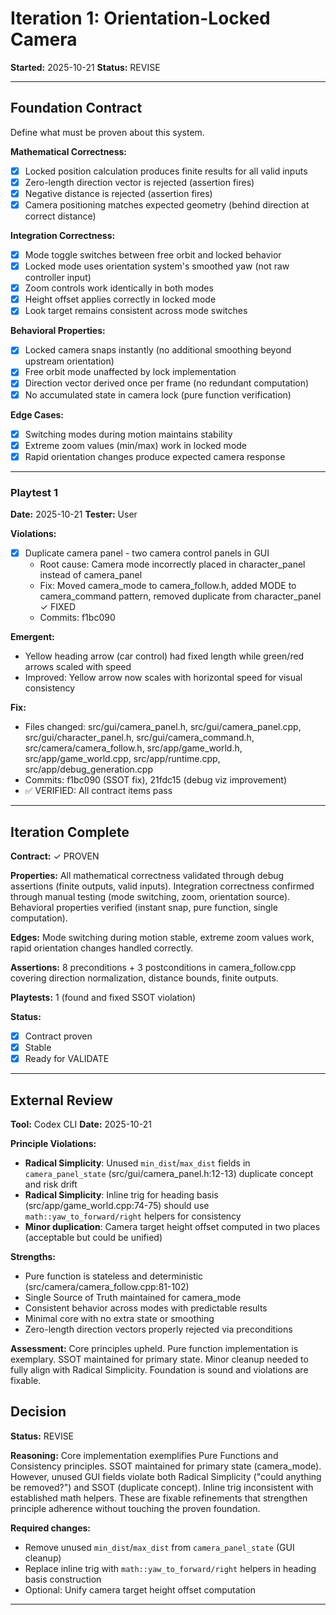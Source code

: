 # Iteration 1: Orientation-Locked Camera

**Started:** 2025-10-21
**Status:** REVISE

---

<!-- BEGIN: ITERATE/CONTRACT -->
## Foundation Contract

Define what must be proven about this system.

**Mathematical Correctness:**
- [x] Locked position calculation produces finite results for all valid inputs
- [x] Zero-length direction vector is rejected (assertion fires)
- [x] Negative distance is rejected (assertion fires)
- [x] Camera positioning matches expected geometry (behind direction at correct distance)

**Integration Correctness:**
- [x] Mode toggle switches between free orbit and locked behavior
- [x] Locked mode uses orientation system's smoothed yaw (not raw controller input)
- [x] Zoom controls work identically in both modes
- [x] Height offset applies correctly in locked mode
- [x] Look target remains consistent across mode switches

**Behavioral Properties:**
- [x] Locked camera snaps instantly (no additional smoothing beyond upstream orientation)
- [x] Free orbit mode unaffected by lock implementation
- [x] Direction vector derived once per frame (no redundant computation)
- [x] No accumulated state in camera lock (pure function verification)

**Edge Cases:**
- [x] Switching modes during motion maintains stability
- [x] Extreme zoom values (min/max) work in locked mode
- [x] Rapid orientation changes produce expected camera response
<!-- END: ITERATE/CONTRACT -->

---

<!-- BEGIN: ITERATE/PLAYTEST_1 -->
### Playtest 1

**Date:** 2025-10-21
**Tester:** User

**Violations:**
- [x] Duplicate camera panel - two camera control panels in GUI
  - Root cause: Camera mode incorrectly placed in character_panel instead of camera_panel
  - Fix: Moved camera_mode to camera_follow.h, added MODE to camera_command pattern, removed duplicate from character_panel ✓ FIXED
  - Commits: f1bc090

**Emergent:**
- Yellow heading arrow (car control) had fixed length while green/red arrows scaled with speed
- Improved: Yellow arrow now scales with horizontal speed for visual consistency

**Fix:**
- Files changed: src/gui/camera_panel.h, src/gui/camera_panel.cpp, src/gui/character_panel.h, src/gui/camera_command.h, src/camera/camera_follow.h, src/app/game_world.h, src/app/game_world.cpp, src/app/runtime.cpp, src/app/debug_generation.cpp
- Commits: f1bc090 (SSOT fix), 21fdc15 (debug viz improvement)
- ✅ VERIFIED: All contract items pass
<!-- END: ITERATE/PLAYTEST_1 -->

---

<!-- BEGIN: ITERATE/COMPLETE -->
## Iteration Complete

**Contract:** ✓ PROVEN

**Properties:** All mathematical correctness validated through debug assertions (finite outputs, valid inputs). Integration correctness confirmed through manual testing (mode switching, zoom, orientation source). Behavioral properties verified (instant snap, pure function, single computation).

**Edges:** Mode switching during motion stable, extreme zoom values work, rapid orientation changes handled correctly.

**Assertions:** 8 preconditions + 3 postconditions in camera_follow.cpp covering direction normalization, distance bounds, finite outputs.

**Playtests:** 1 (found and fixed SSOT violation)

**Status:**
- [x] Contract proven
- [x] Stable
- [x] Ready for VALIDATE
<!-- END: ITERATE/COMPLETE -->

---

<!-- BEGIN: VALIDATE/REVIEW -->
## External Review

**Tool:** Codex CLI
**Date:** 2025-10-21

**Principle Violations:**
- **Radical Simplicity**: Unused `min_dist`/`max_dist` fields in `camera_panel_state` (src/gui/camera_panel.h:12-13) duplicate concept and risk drift
- **Radical Simplicity**: Inline trig for heading basis (src/app/game_world.cpp:74-75) should use `math::yaw_to_forward/right` helpers for consistency
- **Minor duplication**: Camera target height offset computed in two places (acceptable but could be unified)

**Strengths:**
- Pure function is stateless and deterministic (src/camera/camera_follow.cpp:81-102)
- Single Source of Truth maintained for camera_mode
- Consistent behavior across modes with predictable results
- Minimal core with no extra state or smoothing
- Zero-length direction vectors properly rejected via preconditions

**Assessment:** Core principles upheld. Pure function implementation is exemplary. SSOT maintained for primary state. Minor cleanup needed to fully align with Radical Simplicity. Foundation is sound and violations are fixable.
<!-- END: VALIDATE/REVIEW -->

<!-- BEGIN: VALIDATE/DECISION -->
## Decision

**Status:** REVISE

**Reasoning:** Core implementation exemplifies Pure Functions and Consistency principles. SSOT maintained for primary state (camera_mode). However, unused GUI fields violate both Radical Simplicity ("could anything be removed?") and SSOT (duplicate concept). Inline trig inconsistent with established math helpers. These are fixable refinements that strengthen principle adherence without touching the proven foundation.

**Required changes:**
- Remove unused `min_dist`/`max_dist` from `camera_panel_state` (GUI cleanup)
- Replace inline trig with `math::yaw_to_forward/right` helpers in heading basis construction
- Optional: Unify camera target height offset computation
<!-- END: VALIDATE/DECISION -->

---
